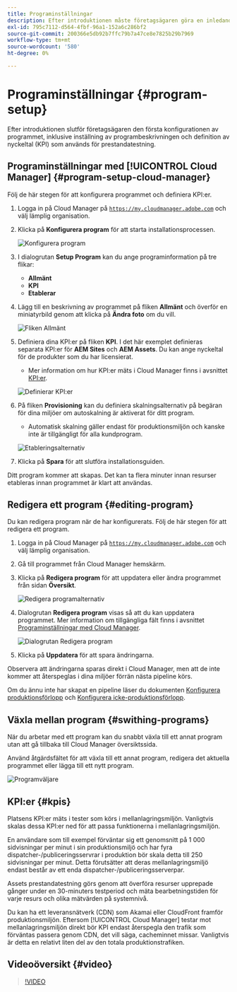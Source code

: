 ```yaml
---
title: Programinställningar
description: Efter introduktionen måste företagsägaren göra en inledande konfiguration av programmet.
exl-id: 795c7112-d564-4fbf-96a1-152a6c286bf2
source-git-commit: 200366e5db92b7ffc79b7a47ce8e7825b29b7969
workflow-type: tm+mt
source-wordcount: '580'
ht-degree: 0%

---
```



# Programinställningar {#program-setup}

Efter introduktionen slutför företagsägaren den första konfigurationen av programmet, inklusive inställning av programbeskrivningen och definition av nyckeltal (KPI) som används för prestandatestning.

## Programinställningar med [!UICONTROL Cloud Manager] {#program-setup-cloud-manager}

Följ de här stegen för att konfigurera programmet och definiera KPI:er.

1. Logga in på Cloud Manager på [`https://my.cloudmanager.adobe.com`](https://my.cloudmanager.adobe.com) och välj lämplig organisation.

1. Klicka på **Konfigurera program** för att starta installationsprocessen.

   ![Konfigurera program](/help/assets/set-up-program/setup1.png)

1. I dialogrutan **Setup Program** kan du ange programinformation på tre flikar:

   * **Allmänt**
   * **KPI**
   * **Etablerar**

1. Lägg till en beskrivning av programmet på fliken **Allmänt** och överför en miniatyrbild genom att klicka på **Ändra foto** om du vill.

   ![Fliken Allmänt](/help/assets/Setup_Program-General.png)

1. Definiera dina KPI:er på fliken **KPI**. I det här exemplet definieras separata KPI:er för **AEM Sites** och **AEM Assets**. Du kan ange nyckeltal för de produkter som du har licensierat.

   * Mer information om hur KPI:er mäts i Cloud Manager finns i avsnittet [KPI:er](#kpis).

   ![Definierar KPI:er](/help/assets/Setup_Program-KPIs.png)

1. På fliken **Provisioning** kan du definiera skalningsalternativ på begäran för dina miljöer om autoskalning är aktiverat för ditt program.

   * Automatisk skalning gäller endast för produktionsmiljön och kanske inte är tillgängligt för alla kundprogram.

   ![Etableringsalternativ](/help/assets/Setup_Program-Provisioning.png)

1. Klicka på **Spara** för att slutföra installationsguiden.

Ditt program kommer att skapas. Det kan ta flera minuter innan resurser etableras innan programmet är klart att användas.

## Redigera ett program {#editing-program}

Du kan redigera program när de har konfigurerats. Följ de här stegen för att redigera ett program.

1. Logga in på Cloud Manager på [`https://my.cloudmanager.adobe.com`](https://my.cloudmanager.adobe.com) och välj lämplig organisation.

1. Gå till programmet från Cloud Manager hemskärm.

1. Klicka på **Redigera program** för att uppdatera eller ändra programmet från sidan **Översikt**.

   ![Redigera programalternativ](/help/assets/set-up-program/edit-program1.png)

1. Dialogrutan **Redigera program** visas så att du kan uppdatera programmet. Mer information om tillgängliga fält finns i avsnittet [Programinställningar med Cloud Manager](#program-setup-cloud-manager).

   ![Dialogrutan Redigera program](/help/assets/set-up-program/edit-program-general.png)

1. Klicka på **Uppdatera** för att spara ändringarna.

Observera att ändringarna sparas direkt i Cloud Manager, men att de inte kommer att återspeglas i dina miljöer förrän nästa pipeline körs.

Om du ännu inte har skapat en pipeline läser du dokumenten [Konfigurera produktionsförlopp](/help/using/production-pipelines.md) och [Konfigurera icke-produktionsförlopp](/help/using/non-production-pipelines.md).

## Växla mellan program {#swithing-programs}

När du arbetar med ett program kan du snabbt växla till ett annat program utan att gå tillbaka till Cloud Manager översiktssida.

Använd åtgärdsfältet för att växla till ett annat program, redigera det aktuella programmet eller lägga till ett nytt program.

![Programväljare](/help/assets/set-up-program/setup2.png)

## KPI:er {#kpis}

Platsens KPI:er mäts i tester som körs i mellanlagringsmiljön. Vanligtvis skalas dessa KPI:er ned för att passa funktionerna i mellanlagringsmiljön.

En användare som till exempel förväntar sig ett genomsnitt på 1 000 sidvisningar per minut i sin produktionsmiljö och har fyra dispatcher-/publiceringsservrar i produktion bör skala detta till 250 sidvisningar per minut. Detta förutsätter att deras mellanlagringsmiljö endast består av ett enda dispatcher-/publiceringsserverpar.

Assets prestandatestning görs genom att överföra resurser upprepade gånger under en 30-minuters testperiod och mäta bearbetningstiden för varje resurs och olika mätvärden på systemnivå.

Du kan ha ett leveransnätverk (CDN) som Akamai eller CloudFront framför produktionsmiljön. Eftersom [!UICONTROL Cloud Manager] testar mot mellanlagringsmiljön direkt bör KPI endast återspegla den trafik som förväntas passera genom CDN, det vill säga, cacheminnet missar. Vanligtvis är detta en relativt liten del av den totala produktionstrafiken.

## Videoöversikt {#video}

>[!VIDEO](https://video.tv.adobe.com/v/26313/)
